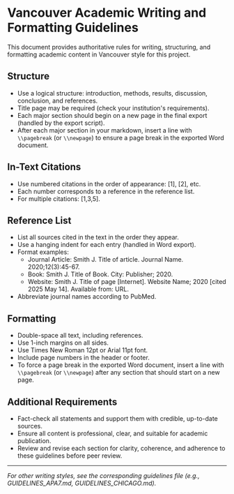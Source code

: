 # Vancouver Academic Writing and Formatting Guidelines

This document provides authoritative rules for writing, structuring, and formatting academic content in Vancouver style for this project.

## Structure
- Use a logical structure: introduction, methods, results, discussion, conclusion, and references.
- Title page may be required (check your institution's requirements).
- Each major section should begin on a new page in the final export (handled by the export script).
- After each major section in your markdown, insert a line with `\\pagebreak` (or `\\newpage`) to ensure a page break in the exported Word document.

## In-Text Citations
- Use numbered citations in the order of appearance: [1], [2], etc.
- Each number corresponds to a reference in the reference list.
- For multiple citations: [1,3,5].

## Reference List
- List all sources cited in the text in the order they appear.
- Use a hanging indent for each entry (handled in Word export).
- Format examples:
  - Journal Article: Smith J. Title of article. Journal Name. 2020;12(3):45-67.
  - Book: Smith J. Title of Book. City: Publisher; 2020.
  - Website: Smith J. Title of page [Internet]. Website Name; 2020 [cited 2025 May 14]. Available from: URL.
- Abbreviate journal names according to PubMed.

## Formatting
- Double-space all text, including references.
- Use 1-inch margins on all sides.
- Use Times New Roman 12pt or Arial 11pt font.
- Include page numbers in the header or footer.
- To force a page break in the exported Word document, insert a line with `\\pagebreak` (or `\\newpage`) after any section that should start on a new page.

## Additional Requirements
- Fact-check all statements and support them with credible, up-to-date sources.
- Ensure all content is professional, clear, and suitable for academic publication.
- Review and revise each section for clarity, coherence, and adherence to these guidelines before peer review.

---

*For other writing styles, see the corresponding guidelines file (e.g., GUIDELINES_APA7.md, GUIDELINES_CHICAGO.md).*
